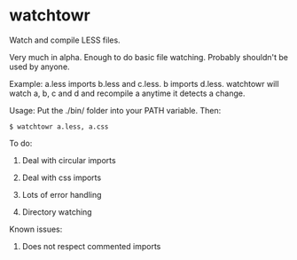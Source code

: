 watchtowr
=========

Watch and compile LESS files.

Very much in alpha. Enough to do basic file watching. Probably shouldn't be used by anyone.

Example: a.less imports b.less and c.less. b imports d.less. watchtowr will watch a, b, c and d and recompile a anytime it detects a change.

Usage: Put the ./bin/ folder into your PATH variable. Then:

```
$ watchtowr a.less, a.css
```

To do:

1.  Deal with circular imports

2.  Deal with css imports

3.  Lots of error handling

4.  Directory watching

Known issues:

1. Does not respect commented imports